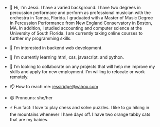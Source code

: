 - 👋 Hi, I'm Jessi. I have a varied background. I have two degrees in percussion performace and perform as professional musician with the orchestra in Tampa, Florida. I graduated with a Master of Music Degree in Percussion Performance from New England Conservatory in Boston, MA. In addition, I studied accounting and computer science at the University of South Florida. I am currently taking online courses to further my programming skills.

- 👀 I’m interested in backend web development.
 
- 🌱 I’m currently learning html, css, javascript, and python.
  
- 💞️ I’m looking to collaborate on any projects that will help me improve my skills and apply for new employment. I'm willing to relocate or work remotely.
  
- 📫 How to reach me: jessiridge@yahoo.com
  
- 😄 Pronouns: she/her
  
- ⚡ Fun fact: I love to play chess and solve puzzles. I like to go hiking in the mountains whenever I have days off. I have two orange tabby cats that are my babies.

<!---
JessiRidge/JessiRidge is a ✨ special ✨ repository because its `README.md` (this file) appears on your GitHub profile.
You can click the Preview link to take a look at your changes.
--->

